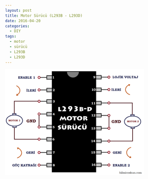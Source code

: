 ```yaml
---
layout: post
title: Motor Sürücü (L293B - L293D)
date: 2016-04-20
categories:
  - DIY
tags:
  - motor
  - sürücü
  - L293B
  - L293D
---
```

<a href="/images/l293b.png">
  <img src="/images/l293b.png" width="450">
</a>


  
